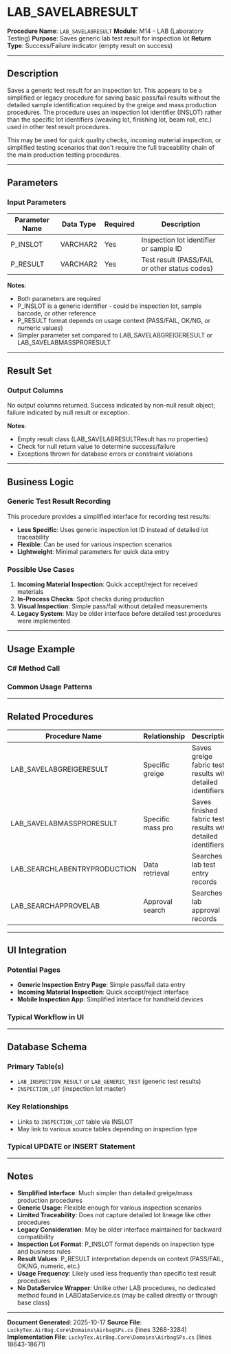# LAB_SAVELABRESULT

**Procedure Name**: `LAB_SAVELABRESULT`
**Module**: M14 - LAB (Laboratory Testing)
**Purpose**: Saves generic lab test result for inspection lot
**Return Type**: Success/Failure indicator (empty result on success)

---

## Description

Saves a generic test result for an inspection lot. This appears to be a simplified or legacy procedure for saving basic pass/fail results without the detailed sample identification required by the greige and mass production procedures. The procedure uses an inspection lot identifier (INSLOT) rather than the specific lot identifiers (weaving lot, finishing lot, beam roll, etc.) used in other test result procedures.

This may be used for quick quality checks, incoming material inspection, or simplified testing scenarios that don't require the full traceability chain of the main production testing procedures.

---

## Parameters

### Input Parameters

| Parameter Name | Data Type | Required | Description |
|---------------|-----------|----------|-------------|
| P_INSLOT | VARCHAR2 | Yes | Inspection lot identifier or sample ID |
| P_RESULT | VARCHAR2 | Yes | Test result (PASS/FAIL or other status codes) |

**Notes**:
- Both parameters are required
- P_INSLOT is a generic identifier - could be inspection lot, sample barcode, or other reference
- P_RESULT format depends on usage context (PASS/FAIL, OK/NG, or numeric values)
- Simpler parameter set compared to LAB_SAVELABGREIGERESULT or LAB_SAVELABMASSPRORESULT

---

## Result Set

### Output Columns

No output columns returned. Success indicated by non-null result object; failure indicated by null result or exception.

**Notes**:
- Empty result class (LAB_SAVELABRESULTResult has no properties)
- Check for null return value to determine success/failure
- Exceptions thrown for database errors or constraint violations

---

## Business Logic

### Generic Test Result Recording

This procedure provides a simplified interface for recording test results:
- **Less Specific**: Uses generic inspection lot ID instead of detailed lot traceability
- **Flexible**: Can be used for various inspection scenarios
- **Lightweight**: Minimal parameters for quick data entry

### Possible Use Cases

1. **Incoming Material Inspection**: Quick accept/reject for received materials
2. **In-Process Checks**: Spot checks during production
3. **Visual Inspection**: Simple pass/fail without detailed measurements
4. **Legacy System**: May be older interface before detailed test procedures were implemented

---

## Usage Example

### C# Method Call

### Common Usage Patterns

---

## Related Procedures

| Procedure Name | Relationship | Description |
|---------------|--------------|-------------|
| LAB_SAVELABGREIGERESULT | Specific greige | Saves greige fabric test results with detailed identifiers |
| LAB_SAVELABMASSPRORESULT | Specific mass pro | Saves finished fabric test results with detailed identifiers |
| LAB_SEARCHLABENTRYPRODUCTION | Data retrieval | Searches lab test entry records |
| LAB_SEARCHAPPROVELAB | Approval search | Searches lab approval records |

---

## UI Integration

### Potential Pages

- **Generic Inspection Entry Page**: Simple pass/fail data entry
- **Incoming Material Inspection**: Quick accept/reject interface
- **Mobile Inspection App**: Simplified interface for handheld devices

### Typical Workflow in UI

---

## Database Schema

### Primary Table(s)
- `LAB_INSPECTION_RESULT` or `LAB_GENERIC_TEST` (generic test results)
- `INSPECTION_LOT` (inspection lot master)

### Key Relationships
- Links to `INSPECTION_LOT` table via INSLOT
- May link to various source tables depending on inspection type

### Typical UPDATE or INSERT Statement
---

## Notes

- **Simplified Interface**: Much simpler than detailed greige/mass production procedures
- **Generic Usage**: Flexible enough for various inspection scenarios
- **Limited Traceability**: Does not capture detailed lot lineage like other procedures
- **Legacy Consideration**: May be older interface maintained for backward compatibility
- **Inspection Lot Format**: P_INSLOT format depends on inspection type and business rules
- **Result Values**: P_RESULT interpretation depends on context (PASS/FAIL, OK/NG, numeric, etc.)
- **Usage Frequency**: Likely used less frequently than specific test result procedures
- **No DataService Wrapper**: Unlike other LAB procedures, no dedicated method found in LABDataService.cs (may be called directly or through base class)

---

**Document Generated**: 2025-10-17
**Source File**: `LuckyTex.AirBag.Core\Domains\AirbagSPs.cs` (lines 3268-3284)
**Implementation File**: `LuckyTex.AirBag.Core\Domains\AirbagSPs.cs` (lines 18643-18671)
